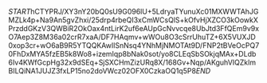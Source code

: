 $START$hCTYPRJ/XY3nY20bQ0sU9G096lU+5LdryaTYunuXc01MXWWTAhJGMZLk4p+Na9An5gvZhxi/25drp4rbeQI3xCmWCsQlS+kOfvHjXZCO3kOowkXPrzddGKzV3QWBiR2OkOax4ntLirK2uf6eAUpGcNvvcqe8UbJtd3FfQEm9v9xO7Aep3Z8M36a02crR7xaA/DF7HAqmv+wWOu8O3cSrrUhuTZ+6X5VUXJD0xop3cr+wO6aB9R5YTQQKAwIlSnNsq4YNhMjNMOTAt9D/FNP2tBVeOcPQ70FhDxMYA5fzEB5k8Wo8+izemIqp8bNak0sot/yo8CLEqSbSOkjqMAx+DLdb6Iv4KWfGcpHg32x9dSEq+SjSXCHmZizURq8X/168Gv+Nqp/AKguhVIQZklmBILQiNA1JUJZ3fxLP15no2doVWcz02OFX0CzkaOQ1q5P8$END$
